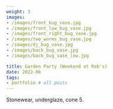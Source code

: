```yaml
---
weight: 3
images:
- /images/front_bug_vase.jpg
- /images/front_low_bug_vase.jpg
- /images/front_right_bug_vase.jpg
- /images/two_worms_bug_vase.jpg
- /images/dj_bug_vase.jpg
- /images/back_bug_vase.jpg
- /images/back_bug_vase_low.jpg

title: Garden Party (Weekend at Rob's)
date: 2022-06
tags:
- portfolio # all posts
---
```


Stonewear, underglaze, cone 5. 
